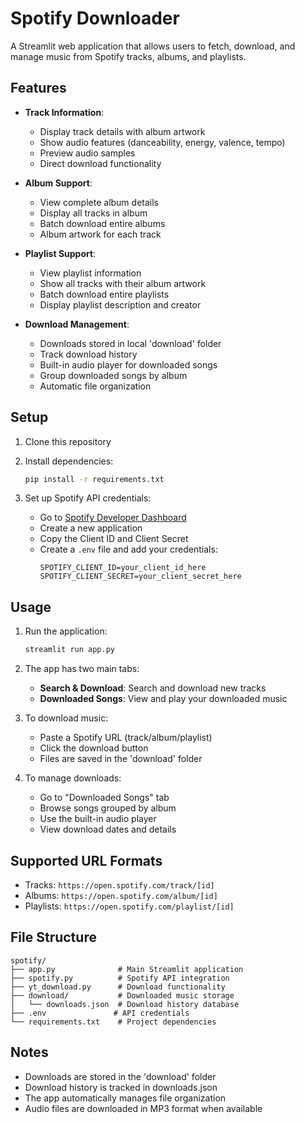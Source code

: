 ﻿# Spotify Downloader

A Streamlit web application that allows users to fetch, download, and manage music from Spotify tracks, albums, and playlists.

## Features

- **Track Information**:
  - Display track details with album artwork
  - Show audio features (danceability, energy, valence, tempo)
  - Preview audio samples
  - Direct download functionality

- **Album Support**:
  - View complete album details
  - Display all tracks in album
  - Batch download entire albums
  - Album artwork for each track

- **Playlist Support**:
  - View playlist information
  - Show all tracks with their album artwork
  - Batch download entire playlists
  - Display playlist description and creator

- **Download Management**:
  - Downloads stored in local 'download' folder
  - Track download history
  - Built-in audio player for downloaded songs
  - Group downloaded songs by album
  - Automatic file organization

## Setup

1. Clone this repository

2. Install dependencies:
   ```bash
   pip install -r requirements.txt
   ```

3. Set up Spotify API credentials:
   - Go to [Spotify Developer Dashboard](https://developer.spotify.com/dashboard)
   - Create a new application
   - Copy the Client ID and Client Secret
   - Create a `.env` file and add your credentials:
     ```
     SPOTIFY_CLIENT_ID=your_client_id_here
     SPOTIFY_CLIENT_SECRET=your_client_secret_here
     ```

## Usage

1. Run the application:
   ```bash
   streamlit run app.py
   ```

2. The app has two main tabs:
   - **Search & Download**: Search and download new tracks
   - **Downloaded Songs**: View and play your downloaded music

3. To download music:
   - Paste a Spotify URL (track/album/playlist)
   - Click the download button
   - Files are saved in the 'download' folder

4. To manage downloads:
   - Go to "Downloaded Songs" tab
   - Browse songs grouped by album
   - Use the built-in audio player
   - View download dates and details

## Supported URL Formats

- Tracks: `https://open.spotify.com/track/[id]`
- Albums: `https://open.spotify.com/album/[id]`
- Playlists: `https://open.spotify.com/playlist/[id]`

## File Structure

```
spotify/
├── app.py              # Main Streamlit application
├── spotify.py          # Spotify API integration
├── yt_download.py      # Download functionality
├── download/           # Downloaded music storage
│   └── downloads.json  # Download history database
├── .env               # API credentials
└── requirements.txt    # Project dependencies
```

## Notes

- Downloads are stored in the 'download' folder
- Download history is tracked in downloads.json
- The app automatically manages file organization
- Audio files are downloaded in MP3 format when available
